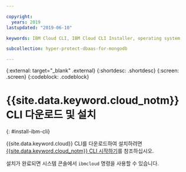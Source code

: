 ```yaml
---

copyright:
  years: 2019
lastupdated: "2019-06-10"

keywords: IBM Cloud CLI, IBM Cloud CLI Installer, operating system

subcollection: hyper-protect-dbaas-for-mongodb

---
```


{:external: target="_blank" .external}
{:shortdesc: .shortdesc}
{:screen: .screen}
{:codeblock: .codeblock}


# {{site.data.keyword.cloud_notm}} CLI 다운로드 및 설치
{: #install-ibm-cli}

{{site.data.keyword.cloud}} CLI를 다운로드하여 설치하려면 [{{site.data.keyword.cloud_notm}} CLI 시작하기](/docs/cli?topic=cloud-cli-getting-started)를 참조하십시오.

설치가 완료되면 시스템 콘솔에서 `ibmcloud` 명령을 사용할 수 있습니다.
